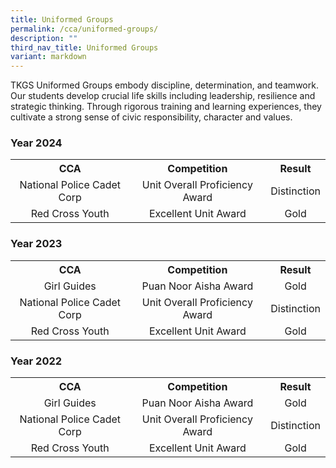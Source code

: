 ```yaml
---
title: Uniformed Groups
permalink: /cca/uniformed-groups/
description: ""
third_nav_title: Uniformed Groups
variant: markdown
---
```

<p>TKGS Uniformed Groups embody discipline, determination, and teamwork. Our students develop crucial life skills including leadership, resilience and strategic thinking. Through rigorous training and learning experiences, they cultivate a strong sense of civic responsibility, character and values.</p>
<h3>Year 2024</h3><table>
<tbody>
	<tr>
	<th style="text-align: center;">CCA</th>
	<th style="text-align: center;">Competition</th>
	<th style="text-align: center;">Result</th>
		</tr>
		<tr>
			<td style="vertical-align: middle; text-align: center;">National Police Cadet Corp</td>
			<td style="vertical-align: middle; text-align: center;">Unit Overall Proficiency Award</td>
			<td style="vertical-align: middle; text-align: center;">Distinction</td>
	</tr>
	<tr>
			<td style="vertical-align: middle; text-align: center;">Red Cross Youth</td>
			<td style="vertical-align: middle; text-align: center;">Excellent Unit Award</td>
			<td style="vertical-align: middle; text-align: center;">Gold</td>
	</tr>
	</tbody>
</table>

<h3>Year 2023</h3><table>
<tbody>
	<tr>
	<th style="text-align: center;">CCA</th>
	<th style="text-align: center;">Competition</th>
	<th style="text-align: center;">Result</th>
		</tr>
		<tr>
			<td style="vertical-align: middle; text-align: center;">Girl Guides</td>
			<td style="vertical-align: middle; text-align: center;">Puan Noor Aisha Award</td>
			<td style="vertical-align: middle; text-align: center;">Gold</td>
	</tr><tr>
			<td style="vertical-align: middle; text-align: center;">National Police Cadet Corp</td>
			<td style="vertical-align: middle; text-align: center;">Unit Overall Proficiency Award</td>
			<td style="vertical-align: middle; text-align: center;">Distinction</td>
	</tr>
	<tr>
			<td style="vertical-align: middle; text-align: center;">Red Cross Youth</td>
			<td style="vertical-align: middle; text-align: center;">Excellent Unit Award</td>
			<td style="vertical-align: middle; text-align: center;">Gold</td>
	</tr>
	</tbody>
</table>
<h3>Year 2022</h3><table>
<tbody>
	<tr>
	<th style="text-align: center;">CCA</th>
	<th style="text-align: center;">Competition</th>
	<th style="text-align: center;">Result</th>
		</tr>
		<tr>
			<td style="vertical-align: middle; text-align: center;">Girl Guides</td>
			<td style="vertical-align: middle; text-align: center;">Puan Noor Aisha Award</td>
			<td style="vertical-align: middle; text-align: center;">Gold</td>
	</tr><tr>
			<td style="vertical-align: middle; text-align: center;">National Police Cadet Corp</td>
			<td style="vertical-align: middle; text-align: center;">Unit Overall Proficiency Award</td>
			<td style="vertical-align: middle; text-align: center;">Distinction</td>
	</tr>
	<tr>
			<td style="vertical-align: middle; text-align: center;">Red Cross Youth</td>
			<td style="vertical-align: middle; text-align: center;">Excellent Unit Award</td>
			<td style="vertical-align: middle; text-align: center;">Gold</td>
	</tr>
	</tbody>
</table>